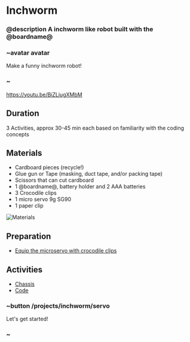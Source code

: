 
# Inchworm

### @description A inchworm like robot built with the @boardname@

### ~avatar avatar

Make a funny inchworm robot!

### ~

https://youtu.be/BiZLjugXMbM

## Duration

3 Activities, approx 30-45 min each based on familiarity with the coding concepts

## Materials

* Cardboard pieces (recycle!)
* Glue gun or Tape (masking, duct tape, and/or packing tape)
* Scissors that can cut cardboard
* 1 @boardname@, battery holder and 2 AAA batteries
* 3 Crocodile clips
* 1 micro servo 9g SG90
* 1 paper clip

![Materials](/static/mb/projects/inchworm/materials.jpg)

## Preparation

* [Equip the microservo with crocodile clips](/device/servo)

## Activities

* [Chassis](/projects/inchworm/chassis)  
* [Code](/projects/inchworm/code)  

### ~button /projects/inchworm/servo

Let's get started!

### ~
